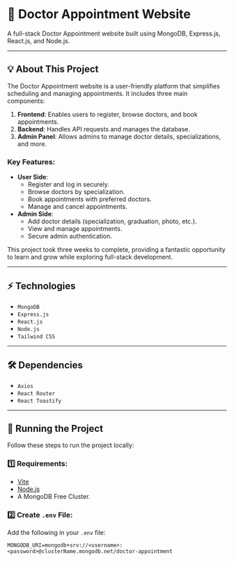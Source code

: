 # 🥼 Doctor Appointment Website 

A full-stack Doctor Appointment website built using MongoDB, Express.js, React.js, and Node.js.

---

## 💡 About This Project 
The Doctor Appointment website is a user-friendly platform that simplifies scheduling and managing appointments. It includes three main components: 

1. **Frontend**: Enables users to register, browse doctors, and book appointments.
2. **Backend**: Handles API requests and manages the database.
3. **Admin Panel**: Allows admins to manage doctor details, specializations, and more.

### Key Features:
- **User Side**:  
  - Register and log in securely.
  - Browse doctors by specialization.
  - Book appointments with preferred doctors.
  - Manage and cancel appointments.
- **Admin Side**:  
  - Add doctor details (specialization, graduation, photo, etc.).
  - View and manage appointments.
  - Secure admin authentication.

This project took three weeks to complete, providing a fantastic opportunity to learn and grow while exploring full-stack development.

---

## ⚡ Technologies
- `MongoDB`
- `Express.js`
- `React.js`
- `Node.js`
- `Tailwind CSS`

---

## 🛠 Dependencies
- `Axios`
- `React Router`
- `React Toastify`

---

## 🚦 Running the Project

Follow these steps to run the project locally:  

### 1️⃣ Requirements:
- [Vite](https://vitejs.dev/)
- [Node.js](https://nodejs.org/)
- A MongoDB Free Cluster.

### 2️⃣ Create `.env` File:
Add the following in your `.env` file:  
```plaintext
MONGODB_URI=mongodb+srv://<username>:<password>@clusterName.mongodb.net/doctor-appointment
